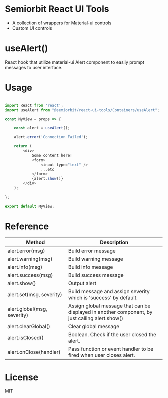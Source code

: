 # Semiorbit React UI Tools

* A collection of wrappers for Material-ui controls
* Custom UI controls

# useAlert()

React hook that utilize material-ui Alert component to easily prompt messages to user interface.

# Usage

```javascript

import React from 'react';
import useAlert from "@semiorbit/react-ui-tools/Containers/useAlert";

const MyView = props => {

    const alert = useAlert();

    alert.error('Connection Failed');

    return (
        <div>
            Some content here!
            <form>
                <input type="text" />
                ...etc
            </form>
            {alert.show()}
        </div>
    );
    
};

export default MyView;

```

# Reference


Method | Description
--- | ---
alert.error(msg) | Build error message
alert.warning(msg) | Build warning message
alert.info(msg) | Build info message
alert.success(msg) | Build success message
alert.show() | Output alert
alert.set(msg, severity) | Build message and assign severity which is 'success' by default.
alert.global(msg, severity) | Assign global message that can be displayed in another component, by just calling alert.show()
alert.clearGlobal() | Clear global message
alert.isClosed() | Boolean. Check if the user closed the alert.
alert.onClose(handler) | Pass function or event handler to be fired when user closes alert.

# License

MIT